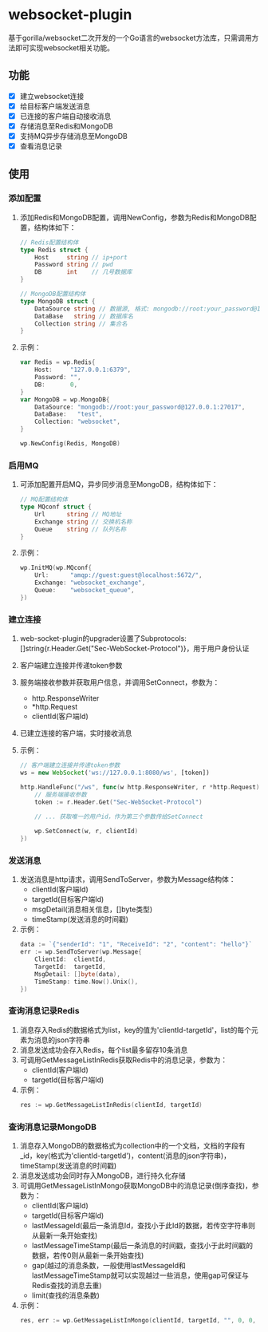 # websocket-plugin
基于gorilla/websocket二次开发的一个Go语言的websocket方法库，只需调用方法即可实现websocket相关功能。

## 功能
- [x] 建立websocket连接
- [x] 给目标客户端发送消息
- [x] 已连接的客户端自动接收消息
- [x] 存储消息至Redis和MongoDB
- [x] 支持MQ异步存储消息至MongoDB
- [x] 查看消息记录

## 使用
### 添加配置
1. 添加Redis和MongoDB配置，调用NewConfig，参数为Redis和MongoDB配置，结构体如下：
    ```go
    // Redis配置结构体
    type Redis struct {
        Host     string // ip+port
        Password string // pwd
        DB       int    // 几号数据库
    }

    // MongoDB配置结构体
    type MongoDB struct {
        DataSource string // 数据源, 格式: mongodb://root:your_password@127.0.0.1:27017
        DataBase   string // 数据库名
        Collection string // 集合名
    }
    ```
2. 示例：
    ```go
    var Redis = wp.Redis{
        Host:     "127.0.0.1:6379",
        Password: "",
        DB:       0,
    }
    var MongoDB = wp.MongoDB{
        DataSource: "mongodb://root:your_password@127.0.0.1:27017",
        DataBase:   "test",
        Collection: "websocket",
    }

    wp.NewConfig(Redis, MongoDB)
    ```

### 启用MQ

1. 可添加配置开启MQ，异步同步消息至MongoDB，结构体如下：
    ```go
    // MQ配置结构体
    type MQconf struct {
        Url      string // MQ地址
        Exchange string // 交换机名称
        Queue    string // 队列名称
    }
    ```
2. 示例：
    ```go
    wp.InitMQ(wp.MQconf{
        Url:      "amqp://guest:guest@localhost:5672/",
        Exchange: "websocket_exchange",
        Queue:    "websocket_queue",
    })
    ```

### 建立连接
1. web-socket-plugin的upgrader设置了Subprotocols: []string{r.Header.Get("Sec-WebSocket-Protocol")}，用于用户身份认证
2. 客户端建立连接并传递token参数
3. 服务端接收参数并获取用户信息，并调用SetConnect，参数为：
    - http.ResponseWriter
    - *http.Request
    - clientId(客户端Id)
4. 已建立连接的客户端，实时接收消息
5. 示例：
    ```js
    // 客户端建立连接并传递token参数
    ws = new WebSocket('ws://127.0.0.1:8080/ws', [token])
    ```

    ```go
    http.HandleFunc("/ws", func(w http.ResponseWriter, r *http.Request) {
        // 服务端接收参数
        token := r.Header.Get("Sec-WebSocket-Protocol")
        
        // ... 获取唯一的用户id，作为第三个参数传给SetConnect

		wp.SetConnect(w, r, clientId)
	})
    ```

### 发送消息
1. 发送消息是http请求，调用SendToServer，参数为Message结构体：
    - clientId(客户端Id)
    - targetId(目标客户端Id)
    - msgDetail(消息相关信息，[]byte类型)
    - timeStamp(发送消息的时间戳)
2. 示例：
    ```go
    data := `{"senderId": "1", "ReceiveId": "2", "content": "hello"}`
    err := wp.SendToServer(wp.Message{
        ClientId:  clientId,
        TargetId:  targetId,
        MsgDetail: []byte(data),
        TimeStamp: time.Now().Unix(),
    })
    ```

### 查询消息记录Redis
1. 消息存入Redis的数据格式为list，key的值为'clientId-targetId'，list的每个元素为消息的json字符串
2. 消息发送成功会存入Redis，每个list最多留存10条消息
3. 可调用GetMessageListInRedis获取Redis中的消息记录，参数为：
    - clientId(客户端Id)
    - targetId(目标客户端Id)
4. 示例：
    ```go
    res := wp.GetMessageListInRedis(clientId, targetId)
    ```

### 查询消息记录MongoDB
1. 消息存入MongoDB的数据格式为collection中的一个文档，文档的字段有_id，key(格式为'clientId-targetId')，content(消息的json字符串)，timeStamp(发送消息的时间戳)
2. 消息发送成功会同时存入MongoDB，进行持久化存储
3. 可调用GetMessageListInMongo获取MongoDB中的消息记录(倒序查找)，参数为：
    - clientId(客户端Id)
    - targetId(目标客户端Id)
    - lastMessageId(最后一条消息Id，查找小于此Id的数据，若传空字符串则从最新一条开始查找)
    - lastMessageTimeStamp(最后一条消息的时间戳，查找小于此时间戳的数据，若传0则从最新一条开始查找)
    - gap(越过的消息条数，一般使用lastMessageId和lastMessageTimeStamp就可以实现越过一些消息，使用gap可保证与Redis查找的消息去重)
    - limit(查找的消息条数)
4. 示例：
    ```go
    res, err := wp.GetMessageListInMongo(clientId, targetId, "", 0, 0, 10)
    ```
